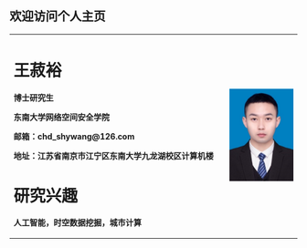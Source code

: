 ## 欢迎访问个人主页
<table border="0">
  <tr>
    <td width="75%">
      <h1>王菽裕</h1>
      <p><b>博士研究生</b></p>
      <p><b>东南大学网络空间安全学院</b></p>
      <p><b>邮箱：chd_shywang@126.com</b></p>
      <p><b>地址：江苏省南京市江宁区东南大学九龙湖校区计算机楼</b></p>
      <h1>研究兴趣</h1>
      <p><b>人工智能，时空数据挖掘，城市计算</b></p>
    </td>
    <td width="25%">
      <img src="/wsy.jpg" width="100%">  
    </td>
  </tr>
</table>
